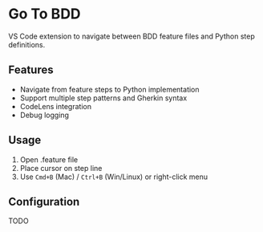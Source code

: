 # Go To BDD

VS Code extension to navigate between BDD feature files and Python step definitions.

## Features

- Navigate from feature steps to Python implementation
- Support multiple step patterns and Gherkin syntax
- CodeLens integration
- Debug logging

## Usage

1. Open .feature file
2. Place cursor on step line
3. Use `Cmd+B` (Mac) / `Ctrl+B` (Win/Linux) or right-click menu

## Configuration
TODO